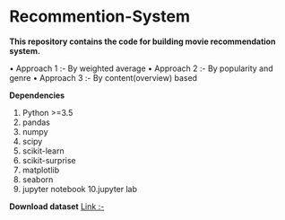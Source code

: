 # Recommention-System
**This repository contains the code for building movie recommendation system.**

•	Approach 1 :- By weighted average
•	Approach 2 :- By popularity and genre
•	Approach 3 :- By content(overview) based


**Dependencies**
1. Python >=3.5
2. pandas
3. numpy
4. scipy
5. scikit-learn
6. scikit-surprise
7. matplotlib
8. seaborn
9. jupyter notebook
10.jupyter lab

**Download dataset**
[Link :-](https://drive.google.com/drive/folders/1JnQXDCsGAb75I4PRRMDHUO0WxmXT-usv?usp=sharing)


